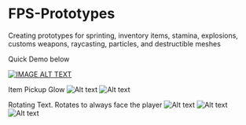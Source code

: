# FPS-Prototypes
Creating prototypes for sprinting, inventory items, stamina, explosions, customs weapons, raycasting, particles, and destructible meshes

Quick Demo below

[![IMAGE ALT TEXT](http://img.youtube.com/vi/bsrjvYlIGdE&feature/0.jpg)](http://www.youtube.com/watch?v=bsrjvYlIGdE&feature "Video Title")

Item Pickup Glow
![Alt text](https://raw.githubusercontent.com/carlso70/FPS-Prototypes/master/ScreenShot00012.png "Glow Example")
![Alt text](https://raw.githubusercontent.com/carlso70/FPS-Prototypes/master/ScreenShot00011.png "")

Rotating Text. Rotates to always face the player
![Alt text](https://raw.githubusercontent.com/carlso70/FPS-Prototypes/master/ScreenShot00013.png "")
![Alt text](https://raw.githubusercontent.com/carlso70/FPS-Prototypes/master/ScreenShot00014.png "")
![Alt text](https://raw.githubusercontent.com/carlso70/FPS-Prototypes/master/ScreenShot00015.png "")
